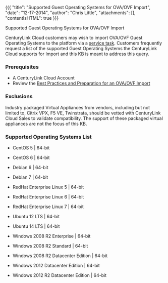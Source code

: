 {{{
  "title": "Supported Guest Operating Systems for OVA/OVF Import",
  "date": "12-17-2014",
  "author": "Chris Little",
  "attachments": [],
  "contentIsHTML": true
}}}

Supported Guest Operating Systems for OVA/OVF Import
<p>CenturyLink Cloud customers may wish to import OVA/OVF Guest Operating Systems to the platform via a <a href="http://www.ctl.io/products/support/service-tasks">service task</a>. Customers frequently request a list of
  the supported Guest Operating Systems the CenturyLink Cloud supports for Import and this KB is meant to address this query. </p>
<h3>Prerequisites</h3>
<ul>
  <li>A CenturyLink Cloud Account</li>
  <li>Review the <a href="https://www.centurylinkcloud.com/knowledge-base/service-tasks/best-practices-and-preparation-for-a-virtual-machineovfova-import/">Best Practices and Preparation for an OVA/OVF Import</a>
  </li>
</ul>
<h3>Exclusions</h3>
<p>Industry packaged Virtual Appliances from vendors, including but not limited to, Citrix VPX, F5 VE, Twinstrata, should be vetted with CenturyLink Cloud Sales to validate compatibility. The support of these packaged virtual appliances are not the
  focus of this KB.</p>
<h3>Supported Operating Systems List</h3>
<ul>
  <li>
    <p>CentOS 5 | 64-bit</p>
  </li>
  <li>
    <p>CentOS 6 | 64-bit</p>
  </li>
  <li>
    <p>Debian 6 | 64-bit</p>
  </li>
  <li>
    <p>Debian 7 | 64-bit</p>
  </li>
  <li>
    <p>RedHat Enterprise Linux 5 | 64-bit</p>
  </li>
  <li>
    <p>RedHat Enterprise Linux 6 | 64-bit</p>
  </li>
  <li>RedHat Enterprise Linux 7 | 64-bit</li>
  <li>
    <p>Ubuntu 12 LTS | 64-bit</p>
  </li>
  <li>Ubuntu 14 LTS | 64-bit</li>
  <li>
    <p>Windows 2008 R2 Enterprise | 64-bit</p>
  </li>
  <li>
    <p>Windows 2008 R2 Standard | 64-bit</p>
  </li>
  <li>
    <p>Windows 2008 R2 Datacenter Edition | 64-bit</p>
  </li>
  <li>
    <p>Windows 2012 Datacenter Edition | 64-bit</p>
  </li>
  <li>
    <p>Windows 2012 R2 Datacenter Edition | 64-bit</p>
  </li>
</ul>
